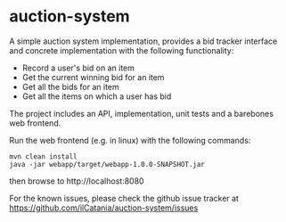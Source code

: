 auction-system
==============
A simple auction system implementation, provides a bid tracker interface and concrete implementation with the following functionality:

* Record a user's bid on an item
* Get the current winning bid for an item
* Get all the bids for an item
* Get all the items on which a user has bid

The project includes an API, implementation, unit tests and a
barebones web frontend.

Run the web frontend (e.g. in linux) with the following commands:

```
mvn clean install
java -jar webapp/target/webapp-1.0.0-SNAPSHOT.jar
```

then browse to http://localhost:8080

For the known issues, please check the github issue tracker at https://github.com/ilCatania/auction-system/issues